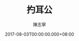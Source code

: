 ---
issue: 235
title: 扚耳公
author: 陳志寧
language: 南四縣
date: 2017-08-03T00:00:00.000+08:00
topic: 抒懷
difficulty: 2
wikidata: Q98096104
wikidata_link: https://www.wikidata.org/wiki/Q98096104
author_wikidata_link: https://www.wikidata.org/wiki/Q98096327
author_wikidata: Q98096327
---